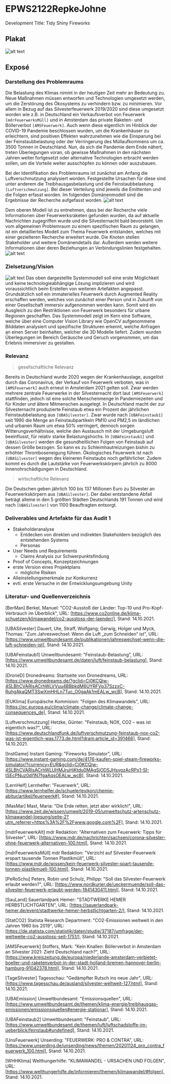 # EPWS2122RepkeJohne
Development Title: Tidy Shiny Fireworks

## Plakat
![alt text](https://github.com/Paul-Johne/EPWS2122RepkeJohne/blob/main/Artefakte/WS2122_RepkeJohne_Plakat.jpg)

## Exposé
### Darstellung des Problemraums

Die Belastung des Klimas nimmt in der heutigen Zeit mehr an Bedeutung zu. Neue Maßnahmen müssen entworfen und Technologien umgesetzt werden, um die Zerstörung des Ökosystems zu verhindern bzw. zu minimieren. Vor allem in Bezug auf das Silvesterfeuerwerk 2019/2020 sind diese umgesetzt worden wie z.B. in Deutschland ein Verkaufsverbot von Feuerwerk `[mdrFeuerwerksMüll]` und in Amsterdam das private Raketen- und Böllerverbot `[AMSFeuerwerk]`. Auch wenn diese eigentlich im Hinblick der COVID-19 Pandemie beschlossen wurden, um die Krankenhäuser zu erleichtern, sind positiven Effekten wahrzunehmen wie die Einsparung bei der Feinstaubbelastung oder der Verringerung des Müllaufkommens um ca. 3500 Tonnen in Deutschland. Nun, da sich die Pandemie dem Ende nähert, treten Überlegungen voran, ob gewisse Maßnahmen in den nächsten Jahren weiter fortgesetzt oder alternative Technologien erbracht werden sollen, um die Vorteile weiter ausschöpfen zu können oder auszubauen.

Bei der Identifikation des Problemraums ist zunächst am Anfang die Luftverschmutzung analysiert worden. Festgestellte Ursachen für diese sind unter anderem die Treibhausgasbelastung und die Feinstaubbelastung `[Luftverschmutzung]`. Bei dieser Verteilung sind jeweils die Emittenten und die Folgen erfasst worden. Im folgenden Domänenmodell sind die Ergebnisse der Recherche aufgefasst worden.
![alt text](https://github.com/Paul-Johne/EPWS2122RepkeJohne/blob/main/images/domaenenmodell_grob.png)

Dem oberen Modell ist zu entnehmen, dass bei der Recherche viele Informationen über Feuerwerksraketen gefunden wurden, da auf aktuelle Nachrichten zugegriffen wurde und die Silvesternacht bald bevorsteht. Um vom allgemeinen Problemraum zu einem spezifischen Raum zu gelangen, ist ein detailliertes Modell zum Thema Feuerwerk entstanden, welches mit einer gezielteren Recherche erweitert wurde. Die Knoten stellen Stakeholder und weitere Domänendetails dar. Außerdem werden weitere Informationen über deren Beziehungen an Verbindungslinien festgehalten.
![alt text](https://github.com/Paul-Johne/EPWS2122RepkeJohne/blob/main/images/domaenenmodell_detail.png)

### Zielsetzung/Vision

![alt text](https://github.com/Paul-Johne/EPWS2122RepkeJohne/blob/main/images/systemModell.PNG)
Das oben dargestellte Systemmodell soll eine erste Möglichkeit und keine technologieabhängige Lösung implizieren und wird voraussichtlich beim Erstellen von weiteren Artefakten angepasst. Grundsätzlich soll ein immaterielles Feuerwerk durch Augmented Reality erschaffen werden, welches von zunächst einer Person und in Zukunft von einer Gesellschaft immersiv aufgenommen werden kann. Somit wird ein Ausgleich zu den Restriktionen von Feuerwerk besonders für urbane Regionen geschaffen. Das Systemmodell zeigt im Kern eine Software, welche über eine Computer Vision Library wie OpenCV aufgenommene Bilddaten analysiert und spezifische Strukturen erkennt, welche Anfragen an einen Server beinhalten, welcher die 3D Modelle liefert. Zudem wurden Überlegungen im Bereich Geräusche und Geruch vorgenommen, um das Erlebnis immersiver zu gestalten.

### Relevanz

> gesellschaftliche Relevanz

Bereits in Deutschland wurde 2020 wegen der Krankenhauslage, ausgelöst durch das Coronavirus, der Verkauf von Feuerwerk verboten, was in `[AMSFeuerwerk]` auch erneut in Amsterdam 2021 gelten soll. Zwar werden mehrere zentrale Feuerwerke in der Silvesternacht dort laut `[AMSFeuerwerk]` stattfinden, jedoch ist eine solche Menschenmenge in Pandemiezeiten und für Kinder und ältere Mitmenschen ausgelegt. In Deutschland macht der zur Silvesternacht produzierte Feinstaub etwa ein Prozent der jährlichen Feinstaubbelastung aus `[UBASilvester]`. Zwar wurde nach `[UBAFeinstaub1]` seit 1990 die Menge an Feinstaubpartikeln PM10 und PM2,5 im ländlichen und urbanen Raum um etwa 50% verringert, dennoch sorgen Witterungsverhältnisse, welche den Austausch mit der Umgebungsluft beeinflusst, für relativ starke Belastungshochs. In `[UBAFeinstaub1]` und `[UBASilvester]` werden die gesundheitlichen Folgen von Feinstaub auf dessen Größe bezogen. So kann es zu Schleimhautreizungen bishin zu erhöhter Thromboseneigung führen. Ökologisches Feuerwerk ist nach `[UBASilvester]` wegen des kleineren Feinstaubs noch gefährlicher. Zudem kommt es durch die Lautstärke von Feuerwerkskörpern jährlich zu 8000 Innenohrschädigungen in Deutschland.

> wirtschaftliche Relevanz

Die Deutschen geben jährlich 100 bis 137 Millionen Euro zu Silvester an Feuerwerkskörpern aus `[UBASilvester]`. Der dabei entstandene Abfall beträgt alleine in den 5 größten Städten Deutschlands 191 Tonnen und wird nach `[UBASilvester]` von 1100 Beauftragten entsorgt.

### Deliverables und Artefakte für das Audit 1

- Stakeholderanalyse
  - Entdecken von direkten und indirekten Stakeholdern bezüglich des entstehenden Systems
  - Personas
- User Needs und Requirements
  - Claims Analysis zur Schwerpunktsfindung
- Proof of Concepts, Konzeptzeichnungen
- erste Version eines Projektplans
  - mögliche Risiken
- Alleinstellungsmerkmale zur Konkurrenz
- evtl. erste Versuche in der Entwicklungsumgebung Unity

### Literatur- und Quellenverzeichnis

[BerMan] Berkel, Manuel: "CO2-Ausstoß der Länder: Top-10 und Pro-Kopf-Verbrauch im Überblick", URL: [https://www.co2online.de/klima-schuetzen/klimawandel/co2-ausstoss-der-laender/], Stand: 14.10.2021.

[UBASilvester] Dauert, Ute, Straff, Wolfgang; Gerwig, Holger und Myck, Thomas: "Zum Jahreswechsel: Wenn die Luft „zum Schneiden“ ist", URL: [https://www.umweltbundesamt.de/publikationen/jahreswechsel-wenn-die-luft-schneiden-ist], Stand: 14.10.2021.

[UBAFeinstaub1] Umweltbundesamt: "Feinstaub-Belastung", URL: [https://www.umweltbundesamt.de/daten/luft/feinstaub-belastung], Stand: 14.10.2021.

[DroneD] Dronedreams: Startseite von Dronedreams, URL: [https://www.dronedreams.de/?gclid=Cj0KCQjw-4SLBhCVARIsACrhWLVVuu4BBbkdM6UYRFVp37SzzxC-RuhgAkaQMT3SwXmHHLn7Tuc_O0gaAk1mEALw_wcB], Stand: 14.10.2021.

[EUKlima] Europäische Kommision: "Folgen des Klimawandels", URL: [https://ec.europa.eu/clima/climate-change/climate-change-consequences_de], Stand: 14.10.2021.

[Luftverschmutzung] Hetzke, Günter: "Feinstaub, NOX, CO2 – was ist eigentlich was?", URL: [https://www.deutschlandfunk.de/luftverschmutzung-feinstaub-nox-co2-was-ist-eigentlich-was.1773.de.html?dram:article_id=391466], Stand: 14.10.2021.

[InstGame] Instant Gaming: "Fireworks Simulator", URL: [https://www.instant-gaming.com/de/4176-kaufen-spiel-steam-fireworks-simulator/?currency=EUR&gclid=Cj0KCQjw-4SLBhCVARIsACrhWLUHMJruHiKtdu0MAgSjODSJHsvgzAcRPx1-SI-tSEcPNuz0dI1N7fgaAqsOEALw_wcB], Stand: 14.10.2021.

[LernHelf] Lernhelfer: "Feuerwerk", URL: [https://www.lernhelfer.de/schuelerlexikon/chemie-abitur/artikel/feuerwerk#], Stand: 14.10.2021.

[MasMar] Mast, Maria: "Die Erde retten, jetzt aber wirklich!", URL: [https://www.zeit.de/wissen/umwelt/2019-05/umweltschutz-artenschutz-klimawandel-loesung/seite-2?utm_referrer=https%3A%2F%2Fwww.google.com%2F], Stand: 14.10.2021.

[mdrFeuerwerkAlt] mdr Redaktion: "Alternativen zum Feuerwerk: Tipps für Silvester", URL: [https://www.mdr.de/nachrichten/sachsen/corona-silvester-ohne-feuerwerk-alternativen-100.html], Stand: 14.10.2021.

[mdrFeuerwerksMüll] mdr Redaktion: "Verzicht auf Silvester-Feuerwerk erspart tausende Tonnen Plastikmüll", URL: [https://www.mdr.de/wissen/kein-feuerwerk-silvester-spart-tausende-tonnen-plastikmuell-100.html], Stand: 14.10.2021.

[PeRoSchu] Peters, Robin und Schulz, Philipp: "Soll das Silvester-Feuerwerk erlaubt werden?", URL: [https://www.nordkurier.de/ueckermuende/soll-das-silvester-feuerwerk-erlaubt-werden-1841430411.html], Stand: 14.10.2021.

[SauLand] Sauerlandpark Hemer: "STADTWERKE HEMER HERBSTLICHTGARTEN", URL: [https://sauerlandpark-hemer.de/event/stadtwerke-hemer-herbstlichtgarten-2/], Stand: 14.10.2021.

[StatCO2] Statista Research Department: "CO2-Emissionen weltweit in den Jahren 1960 bis 2019", URL: [https://de.statista.com/statistik/daten/studie/37187/umfrage/der-weltweite-co2-ausstoss-seit-1751/], Stand: 14.10.2021.

[AMSFeuerwerk] Stoffers, Mark: "Kein Knallen: Böllerverbot in Amsterdam an Silvester 2021: Zieht Deutschland nach?", URL: [https://www.kreiszeitung.de/europa/niederlande-amsterdam-verbietet-boeller-und-raketenverbot-in-der-stadt-holland-bremen-hannover-berlin-hamburg-91042378.html], Stand: 14.10.2021.

[TageSilvester] Tagesschau: "Gedämpfter Rutsch ins neue Jahr", URL: [https://www.tagesschau.de/ausland/silvester-weltweit-127.html], Stand: 14.10.2021.

[UBAEmission] Umweltbundesamt: "Emissionsquellen", URL: [https://www.umweltbundesamt.de/themen/klima-energie/treibhausgas-emissionen/emissionsquellen#energie-stationar], Stand: 14.10.2021.

[UBAFeinstaub2] Umweltbundesamt: "Feinstaub", URL: [https://www.umweltbundesamt.de/themen/luft/luftschadstoffe-im-ueberblick/feinstaub#undefined], Stand: 14.10.2021.

[UnsFeuerwerk] Unserding: "FEUERWERK: PRO & CONTRA", URL: [https://www.unserding.de/unserding/news/themen/20201124_pro_contra_feuerwerk_100.html], Stand: 14.10.2021.

[WHHKlima] Welthungerhilfe: "KLIMAWANDEL - URSACHEN UND FOLGEN", URL: [https://www.welthungerhilfe.de/informieren/themen/klimawandel/#folgen], Stand: 14.10.2021.
